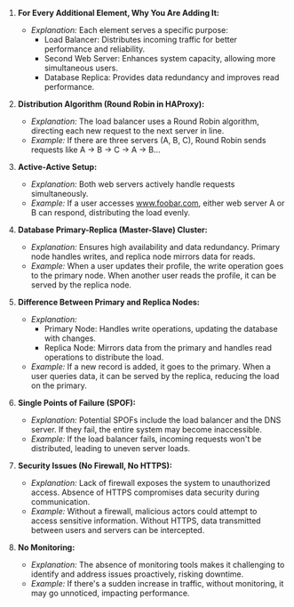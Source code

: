 1. **For Every Additional Element, Why You Are Adding It:**
   - *Explanation:* Each element serves a specific purpose:
     - Load Balancer: Distributes incoming traffic for better performance and reliability.
     - Second Web Server: Enhances system capacity, allowing more simultaneous users.
     - Database Replica: Provides data redundancy and improves read performance.

2. **Distribution Algorithm (Round Robin in HAProxy):**
   - *Explanation:* The load balancer uses a Round Robin algorithm, directing each new request to the next server in line.
   - *Example:* If there are three servers (A, B, C), Round Robin sends requests like A → B → C → A → B...

3. **Active-Active Setup:**
   - *Explanation:* Both web servers actively handle requests simultaneously.
   - *Example:* If a user accesses www.foobar.com, either web server A or B can respond, distributing the load evenly.

4. **Database Primary-Replica (Master-Slave) Cluster:**
   - *Explanation:* Ensures high availability and data redundancy. Primary node handles writes, and replica node mirrors data for reads.
   - *Example:* When a user updates their profile, the write operation goes to the primary node. When another user reads the profile, it can be served by the replica node.

5. **Difference Between Primary and Replica Nodes:**
   - *Explanation:* 
     - Primary Node: Handles write operations, updating the database with changes.
     - Replica Node: Mirrors data from the primary and handles read operations to distribute the load.
   - *Example:* If a new record is added, it goes to the primary. When a user queries data, it can be served by the replica, reducing the load on the primary.

6. **Single Points of Failure (SPOF):**
   - *Explanation:* Potential SPOFs include the load balancer and the DNS server. If they fail, the entire system may become inaccessible.
   - *Example:* If the load balancer fails, incoming requests won't be distributed, leading to uneven server loads.

7. **Security Issues (No Firewall, No HTTPS):**
   - *Explanation:* Lack of firewall exposes the system to unauthorized access. Absence of HTTPS compromises data security during communication.
   - *Example:* Without a firewall, malicious actors could attempt to access sensitive information. Without HTTPS, data transmitted between users and servers can be intercepted.

8. **No Monitoring:**
   - *Explanation:* The absence of monitoring tools makes it challenging to identify and address issues proactively, risking downtime.
   - *Example:* If there's a sudden increase in traffic, without monitoring, it may go unnoticed, impacting performance.
